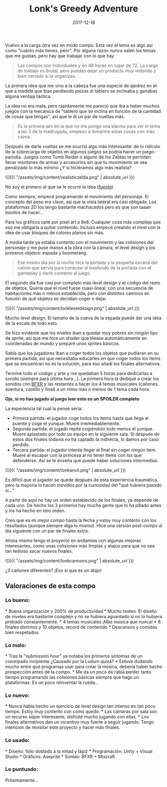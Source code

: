 ﻿---
layout: post
title: Lonk's Greedy Adventure
date: 2017-12-18
description: Un homenaje a Zelda para la Ludum Dare 40
img: assets/img/cover/lonkadventure.png
tags: [LudumDare, Postmortems, Juegos]
words: 4 minutos
embed: assets/embed/lonksadventure/index.html
status: published
---

Vuelvo a la carga otra vez en modo compo. Esta vez el tema es algo así como "cuanto más tienes, peor". Por alguna razón nunca salen los temas que me gustan, pero hay que trabajar con lo que hay.

<blockquote>
Las compos son individuales y en 48 horas en lugar de 72. La carga de trabajo es brutal, pero puedes dejar un producto muy redondo y bien cerrado si te organizas.
</blockquote>

La primera idea que me vino a la cabeza fue una especie de ajedrez en el que a medida que ibas perdiendo piezas el tablero se inclinaba y ganabas alguna ventaja táctica.

La idea no era mala, pero rápidamente me pareció que iba a haber muchos juegos con la mecánica de "tablero que se inclina en función de la cantidad de cosas que tengas", así que le dí un par de vueltas más.

<blockquote>
Es la primera jam en la que no me pongo una alarma para ver el tema a las 3 de la madrugada, empiezo a tomarme estas cosas con más calma.
</blockquote>

Después de darle vueltas se me ocurrió algo más interesante: de lo ridículo de la sobrecarga de objetos en algunos juegos se podría hacer un juego-parodia. Juegos como Tomb Raider o alguno de los Zeldas te permiten llevar montones de armas y accesorios sin que tu movimiento se vea penalizado lo más mínimo ¿Y si hiciéramos algo más realista?

![]({{ "/assets/img/content/realisticzelda.png" | absolute_url }})
<p class="image-caption">No soy el primero al que se le ocurre la idea (<a href="http://www.dorkly.com/post/1823/realistic-zelda-inventory">fuente</a>)</p>

Como siempre, empecé programando el movimiento del personaje. El concepto del peso era clave, así que la vista lateral era casi obligada. Los plataformas 2D los tengo bastante machacados pero es que son taaan bonitos de hacer...

Para los gráficos opté por pixel art a 8x8. Cualquier cosa más compleja que eso me obligaría a quitar contenido. Incluso empecé creando el nivel con la idea de usar bloques de colores planos sin más.

A media tarde ya estaba contento con el movimiento y las colisiones del personaje y me puse manos a la obra con la cámara, el level design y los primeros objetos: espada y boomerang.

<blockquote>Ese mismo día por la noche hice la portada y la pequeña escena del cañón que servía para conectar el trasfondo de la portada con el gameplay y darle contexto al juego.</blockquote>

El segundo día fue casi por completo más level design y el código del resto de objetos. Quería que el nivel fuese cuasi-lineal, con una secuencia de habitaciones más o menos establecida, pero con distintos caminos en función de qué objetos se decidían coger o dejar.

![]({{ "/assets/img/content/lonkleveldesign.png" | absolute_url }})
<p class="image-caption">Mucho level design. El tamaño de la cueva de la espada puede dar una idea de la escala de todo esto.</p>

Se hizo evidente que los niveles iban a quedar muy pobres sin ningún tipo de sprite, así que me hice un shader que tilease automáticamente en coordenadas de mundo y preparé unos sprites básicos.

Sabía que los jugadores iban a coger todos los objetos que pudieran en su primera partida, así que necesitaba educarles en que coger todos los items que se encuentran no es la solución, para eso añadí los finales alternativos.

Terminé todo el código y arte y me quedaban 5 horas para dedicarlas a sonido (siempre para última hora...). La primera hora la dediqué a crear los sonidos con [BFXR](https://www.bfxr.net) y las restantes a hacer los 4 temas músicales (cañones, aventura, castillo y final) a un ritmo más o menos de 1 tema cada hora.

**Ojo, si no has jugado al juego leer esto es un SPOILER completo**

La experiencia tal cual la pensé sería:

* Primera partida: el jugador coge todos los ítems hasta que llega al puente y coge el yunque. Muere irremediablemente.
* Segunda partida: el jugado repite cogiéndolo todo menos el yunque. Muere aplastado por todo su equipo en la siguiente sala. Si después de estos dos finales todavía no ha captado la indirecta, lo damos por caso perdido.
* Tercera partida: el jugador intenta llegar al final sin coger ningún ítem. Muere al escapar con la princesa al no tener ítems con los que defenderse. Así se le enseña que puede haber soluciones intermedias.

![]({{ "/assets/img/content/lonkanvil.png" | absolute_url }})
<p class="image-caption">Es difícil que el jugador se quede después de esta experiencia traumática, pero la mayoría lo hacen movidos por la curiosidad del "qué hubiera pasado si..."</p>

A partir de aquí no hay un orden establecido de los finales, ya depende de cada uno. De hecho los 3 primeros hay mucha gente que lo ha pillado antes y los ha hecho en otro orden.

Creo que es mi mejor compo hasta la fecha y estoy muy contento con los resultados (aunque siempre diga lo mismo). Hice una versión post-compo al día siguiente con un par de finales extra.

Ahora mismo tengo el proyecto en andamios con algunas mejoras interesantes, como unas colisiones más limpias y atajos para que no sea tan tedioso sacar nuevos finales.

![]({{ "/assets/img/content/lonkcannons.png" | absolute_url }})
<p class="image-caption">¿3 cañones diferentes? ¡Eso sí que es un atajo!</p>

## Valoraciones de esta compo

<h3>Lo bueno:</h3>
* Buena organización y 200% de productividad
* Mucho testeo. El diseño de niveles era bastante complejo y no se hubiera aguantado si no lo hubiera probado constantemente.
* 4 temas musicales ¡Más música que nunca!
* 6 finales distintos y 10 objetos, record de contenido
* Descansos y comidas bien respetados

<h3>Lo malo:</h3>
* Tras la "submission hour" ya notaba los primeros síntomas de un constipado incipiente ¿Causado por la Ludum quizá?
* Estuve dudando mucho entre qué programas usar para crear la música, debería haber hecho prospección antes de la compo.
* Me da un poco de rabia perder tanto tiempo programando las colisiones básicas siempre que hago un plataformas. Es un poco reinventar la rueda...

<h3>Lo nuevo:</h3>
* Nunca había hecho un ejercicio de level design tan intenso en tan poco tiempo. Estoy muy contento con cómo quedó.
* Las cámaras por sala son un recurso súper interesante, disfruté mucho jugando con ellas.
* Los finales alternativos dan un incentivo muy fuerte a seguir jugando. Tengo intención de revisitar este proyecto y hacer más finales.

<h3>Lo usado:</h3>
* Diseño: folio doblado a la mitad y lápiz
* Programación: Unity + Visual Studio
* Gráficos: Aseprite
* Sonido: BFXR + Mixcraft

<h3>Lo puntuado:</h3>
Próximamente...
